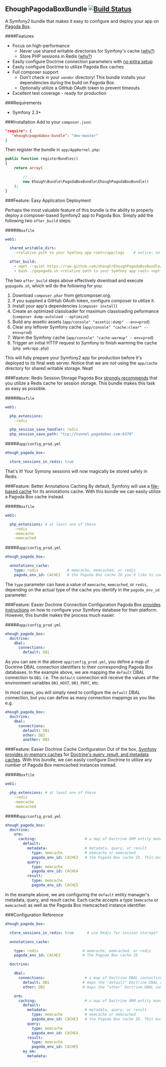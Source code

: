 ## EhoughPagodaBoxBundle [![Build Status](https://secure.travis-ci.org/ehough/EhoughPagodaBoxBundle.png)](http://travis-ci.org/ehough/EhoughPagodaBoxBundle)
A Symfony2 bundle that makes it easy to configure and deploy your app on [Pagoda Box](https://pagodabox.com/).

####Features

* Focus on high-performance
  * Never use shared writable directories for Symfony's cache ([why?](http://blog.pagodabox.com/shared-writable-storage-interruption/))
  * Store PHP sessions in Redis ([why?](http://blog.pagodabox.com/store-sessions-redis-shared-writable-storage/))
* Easily configure Doctrine connection parameters with [no extra setup](https://github.com/pagodabox/symfony-demo/blob/master/README.mkd)
* Easily configure Doctrine to utilize Pagoda Box caches
* Full composer support
  * Don't check in your `vendor` directory! This bundle installs your dependencies during the build on Pagoda Box.
  * Optionally utilize a GitHub OAuth token to prevent timeouts
* Excellent test coverage - ready for production

###Requirements
* Symfony 2.3+

###Installation
Add to your `composer.json`:

 ```json
"require": {
    "ehough/pagodabox-bundle": "dev-master"
}
```

Then register the bundle in `app/AppKernel.php`:

```php
public function registerBundles()
{
    return array(

        // ...
        new Ehough\Bundle\PagodaBoxBundle\EhoughPagodaBoxBundle()
    );
}
```

###Feature: Easy Application Deployment

Perhaps the most valuable feature of this bundle is the ability to properly deploy a composer-based Symfony2 app
to Pagoda Box. Simply add the following two `after_build` steps:

#####`Boxfile`
```yml
web1:

  shared_writable_dirs:
    -<relative path to your Symfony app root>/app/logs    # notice: no app/cache directory!

  after_build:
    - wget --quiet https://raw.github.com/ehough/EhoughPagodaBoxBundle/master/Resources/bash/gopagoda.sh
    - bash ./gopagoda.sh <relative path to your Symfony app root> <optional GitHub OAuth token>
```
The two `after_build` steps above effectively download and execute `gopagoda.sh`, which will do the
following for you:

1. Download `composer.phar` from getcomposer.org.
1. If you supplied a GitHub OAuth token, configure composer to utilize it.
1. Install your app's dependencies (`composer install`)
1. Create an optimized classloader for maximum classloading peformance (`composer dump-autoload --optimize`)
1. Build any assetic assets (`app/console" "assetic:dump" --env=prod`)
1. Clear any leftover Symfony cache (`app/console" "cache:clear" --env=prod`)
1. Warm the Symfony cache (`app/console" "cache:warmup" --env=prod`)
1. Trigger an initial HTTP request to Symfony to finish warming the cache (`php web/app.php`)

This will fully prepare your Symfony2 app for production before it's deployed to its final web server. Notice that
we are *not* using the `app/cache` directory for shared writable storage. Neat!

###Feature: Redis Session Storage
Pagoda Box [strongly recommends](http://blog.pagodabox.com/store-sessions-redis-shared-writable-storage/) that you
utilize a Redis cache for session storage. This bundle makes this task as easy as possible.

#####`Boxfile`
```yml
web1:

  php_extensions:
    -redis

  php_session_save_handler: redis
  php_session_save_path: "tcp://tunnel.pagodabox.com:6379"
```

#####`app/config_prod.yml`
```yml
ehough_pagoda_box:

  store_sessions_in_redis: true
```

That's it! Your Symony sessions will now magically be stored safely in Redis.

###Feature: Better Annotations Caching
By default, Symfony will use a [file-based cache](http://symfony.com/doc/current/reference/configuration/framework.html#full-default-configuration)
for its annotations cache. With this bundle we can easily utilize a Pagoda Box cache instead.

#####`Boxfile`
```yml
web1:

  php_extensions: # at least one of these
    -redis
    -memcache
    -memcached
```

#####`app/config_prod.yml`
```yml
ehough_pagoda_box:

  annotations_cache:
    type: redis             # memcache, memcached, or redis
    pagoda_env_id: CACHE2   # the Pagoda Box cache ID you'd like to use for the annotations cache
```
The `type` parameter can have a value of `memcache`, `memcached`, or `redis`, depending on the actual type of the
cache you identify in the `pagoda_env_id` parameter.

###Feature: Easier Doctrine Connection Configuration
Pagoda Box [provides instructions](https://github.com/pagodabox/symfony-demo/blob/master/README.mkd)
on how to configure your Symfony database for their platform. However, this bundle makes the process much easier.

#####`app/config_prod.yml`
```yml
ehough_pagoda_box:
  doctrine:
    dbal:
      connections:
        default: DB1
```
As you can see in the above  `app/config_prod.yml`, you define a map of Doctrine DBAL connection identifiers
to their corresponding Pagoda Box databases. In the example above, we are mapping the `default` DBAL connection
to `DB1`. i.e. The `default` connection will receive the values of the environment variables `DB1_HOST`, `DB1_PORT`, etc.

In most cases, you will simply need to configure the `default` DBAL connection, but you can define as many connection
mappings as you like. e.g.

```yml
ehough_pagoda_box:
  doctrine:
    dbal:
      connections:
        default: DB1
        other: DB2
        another: DB3
```

###Feature: Easier Doctrine Cache Configuration
Out of the box, [Symfony provides in-memory caches](http://symfony.com/doc/current/reference/configuration/doctrine.html)
for [Doctrine's query, result, and metadata caches](http://docs.doctrine-project.org/en/latest/reference/caching.html#integrating-with-the-orm).
With this bundle, we can easily configure Doctrine to utilize any number of Pagoda Box memcached instances instead.

#####`Boxfile`
```yml
web1:

  php_extensions: # at least one of these
    -redis
    -memcache
    -memcached
```

#####`app/config_prod.yml`
```yml
ehough_pagoda_box:
  doctrine:
	orm:
	  caching:                      # a map of Doctrine ORM entity manager IDs to
	    default:
		  metadata:                 # metadata, query, or result
		    type: memcache          # memcache or memcached
      		pagoda_env_id: CACHE3 	# the Pagoda Box cache ID. This must be a Memcache cache!
          query:
            type: memcache
            pagoda_env_id: CACHE4
          result:
            type: memcache
            pagoda_env_id: CACHE5
```
In the example above, we are configuring the `default` entity manager's metadata, query, and result cache. Each
cache accepts a type (`memcache` or `memcached`) as well as the Pagoda Box memcached instance identifier.

###Configuration Reference

```yml
ehough_pagoda_box:

  store_sessions_in_redis: true      # use Redis for session storage?

  annotations_cache:

    type: redis                    # memcache, memcached, or redis
    pagoda_env_id: CACHE2          # the Pagoda Box cache ID

  doctrine:

	dbal:
	  connections:                  # a map of Doctrine DBAL connection IDs to Pagoda Box database IDs
	    default: DB1               # maps the "default" Doctrine DBAL connection to DB1_HOST, DB1_PORT, etc
	    other: DB2                 # maps the "other" Doctrine DBAL connection to DB2_HOST, DB2_PORT, etc

	orm:
	  caching:                      # a map of Doctrine ORM entity manager IDs to
	    default:
		  metadata:                 # metadata, query, or result
		    type: memcache          # memcache or memcached
      		pagoda_env_id: CACHE3 	# the Pagoda Box cache ID. This must be a Memcache cache!
          query:
            type: memcache
            pagoda_env_id: CACHE4
          result:
            type: memcache
            pagoda_env_id: CACHE5
        my_em:
          metadata:
            ...
```